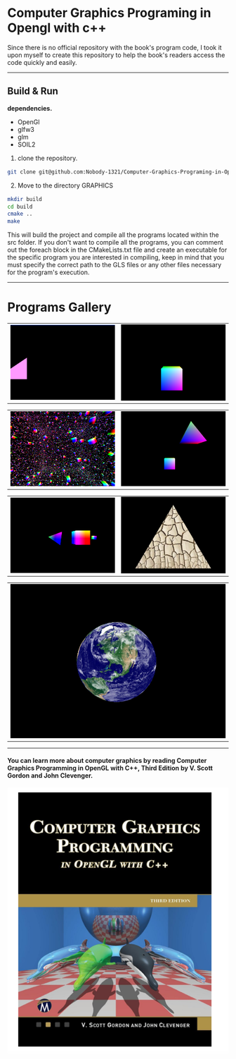 # Computer Graphics Programing in Opengl with c++ 
Since there is no official repository with the book's program code, I took it upon myself to create this repository to help the book's readers access the code quickly and easily. 

---------
## Build & Run
**dependencies.**
- OpenGl
- glfw3
- glm
- SOIL2

1. clone the repository.
```sh
git clone git@github.com:Nobody-1321/Computer-Graphics-Programing-in-Opengl-With-C.git
```
2. Move to the directory GRAPHICS
```sh
mkdir build
cd build
cmake ..
make
```

This will build the project and compile all the programs located within the src folder. If you don't want to compile all the programs, you can comment out the foreach block in the CMakeLists.txt file and create an executable for the specific program you are interested in compiling, keep in mind that you must specify the correct path to the GLS files or any other files necessary for the program's execution.

---------------------------
# Programs Gallery

<table>
  <tr>
    <td>
      <img src="imgPrograms/program_2_6.png" alt="program_2_6" style="width: 500px;"/>
    </td>
    <td>
      <img src="imgPrograms/program_4_1.png" alt="program_4_1" style="width: 500px;"/>
    </td>
  </tr>
</table>

<table>
  <tr>
    <td>
      <img src="imgPrograms/program_4_2.png" alt="program_4_2" style="width: 500px;"/>
    </td>
    <td>
      <img src="imgPrograms/program_4_3.png" alt="program_4_3" style="width: 500px;"/>
    </td>
  </tr>
</table>

<table>
  <tr>
    <td>
      <img src="imgPrograms/program_4_4.png" alt="program_4_4" style="width: 500px;"/>
    </td>
    <td>
      <img src="imgPrograms/program_5_1.png" alt="program_5_1" style="width: 500px;"/>
    </td>
  </tr>
</table>

<table>
  <tr>
    <td colspan="2">
      <img src="imgPrograms/program_6_1.png" alt="program_6_1" style="width: 500px;"/>
    </td>
  </tr>
</table>


---------------------------
#### You can learn more about computer graphics by reading Computer Graphics Programming in OpenGL with C++, Third Edition by V. Scott Gordon and John Clevenger.

![image1](graphi.png "image1")
